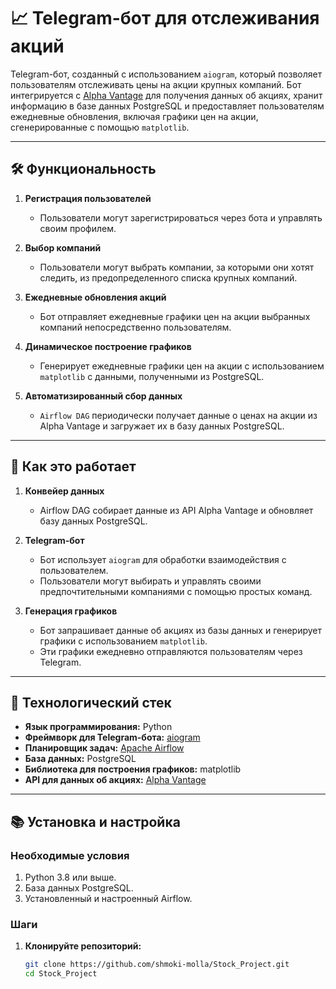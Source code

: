 # 📈 Telegram-бот для отслеживания акций

Telegram-бот, созданный с использованием `aiogram`, который позволяет пользователям отслеживать цены на акции крупных компаний. Бот интегрируется с [Alpha Vantage](https://www.alphavantage.co/) для получения данных об акциях, хранит информацию в базе данных PostgreSQL и предоставляет пользователям ежедневные обновления, включая графики цен на акции, сгенерированные с помощью `matplotlib`.

---

## 🛠 Функциональность

1.  **Регистрация пользователей**
    - Пользователи могут зарегистрироваться через бота и управлять своим профилем.

2.  **Выбор компаний**
    - Пользователи могут выбрать компании, за которыми они хотят следить, из предопределенного списка крупных компаний.

3.  **Ежедневные обновления акций**
    - Бот отправляет ежедневные графики цен на акции выбранных компаний непосредственно пользователям.

4.  **Динамическое построение графиков**
    - Генерирует ежедневные графики цен на акции с использованием `matplotlib` с данными, полученными из PostgreSQL.

5.  **Автоматизированный сбор данных**
    - `Airflow DAG` периодически получает данные о ценах на акции из Alpha Vantage и загружает их в базу данных PostgreSQL.

---

## 🚀 Как это работает

1.  **Конвейер данных**
    - Airflow DAG собирает данные из API Alpha Vantage и обновляет базу данных PostgreSQL.

2.  **Telegram-бот**
    - Бот использует `aiogram` для обработки взаимодействия с пользователем.
    - Пользователи могут выбирать и управлять своими предпочтительными компаниями с помощью простых команд.

3.  **Генерация графиков**
    - Бот запрашивает данные об акциях из базы данных и генерирует графики с использованием `matplotlib`.
    - Эти графики ежедневно отправляются пользователям через Telegram.

---

## 🧩 Технологический стек

-   **Язык программирования:** Python
-   **Фреймворк для Telegram-бота:** [aiogram](https://docs.aiogram.dev/)
-   **Планировщик задач:** [Apache Airflow](https://airflow.apache.org/)
-   **База данных:** PostgreSQL
-   **Библиотека для построения графиков:** matplotlib
-   **API для данных об акциях:** [Alpha Vantage](https://www.alphavantage.co/)

---

## 📚 Установка и настройка

### Необходимые условия
1.  Python 3.8 или выше.
2.  База данных PostgreSQL.
3.  Установленный и настроенный Airflow.

### Шаги

1.  **Клонируйте репозиторий:**
    ```bash
    git clone https://github.com/shmoki-molla/Stock_Project.git
    cd Stock_Project
    ```
